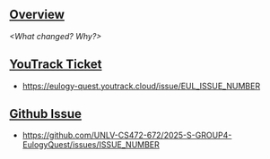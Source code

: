 ## [Overview](#overview)
_<What changed? Why?>_

## [YouTrack Ticket](#tickets)
- https://eulogy-quest.youtrack.cloud/issue/EUL_ISSUE_NUMBER

## [Github Issue](#issues)
- https://github.com/UNLV-CS472-672/2025-S-GROUP4-EulogyQuest/issues/ISSUE_NUMBER